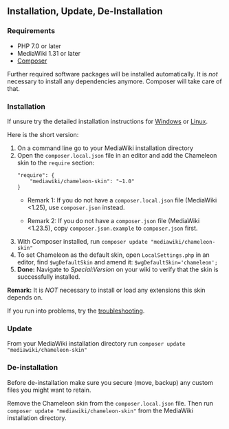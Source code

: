 ## Installation, Update, De-Installation

### Requirements

- PHP 7.0 or later
- MediaWiki 1.31 or later
- [Composer][composer]

Further required software packages will be installed automatically. It is *not*
necessary to install any dependencies anymore. Composer will take care of that.

### Installation

If unsure try the detailed installation instructions for
[Windows](installation-windows.md) or [Linux](installation-linux.md).

Here is the short version:

1. On a command line go to your MediaWiki installation directory
2. Open the `composer.local.json` file in an editor and add the Chameleon skin
   to the `require` section:
   ```
   "require": {
       "mediawiki/chameleon-skin": "~1.0"
   }
   ```
   * Remark 1: If you do not have a `composer.local.json` file (MediaWiki <1.25),
     use `composer.json` instead.
   
   * Remark 2: If you do not have a `composer.json` file (MediaWiki <1.23.5),
     copy `composer.json.example` to `composer.json` first.
3. With Composer installed, run
   `composer update "mediawiki/chameleon-skin"`
4. To set Chameleon as the default skin, open `LocalSettings.php` in an editor,
   find `$wgDefaultSkin` and amend it: `$wgDefaultSkin='chameleon';`
5. __Done:__ Navigate to _Special:Version_ on your wiki to verify that the skin
   is successfully installed.

**Remark:** It is _NOT_ necessary to install or load any extensions this skin
depends on.

If you run into problems, try the
[troubleshooting](installation-troubleshooting.md).

### Update

From your MediaWiki installation directory run `composer update
"mediawiki/chameleon-skin"`

### De-installation

Before de-installation make sure you secure (move, backup) any custom files you
might want to retain.

Remove the Chameleon skin from the `composer.local.json` file. Then run
`composer update "mediawiki/chameleon-skin"` from the MediaWiki installation
directory.

[composer]: https://getcomposer.org/
